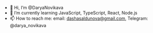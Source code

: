 - 👋 Hi, I’m @DaryaNovikava
- 🌱 I’m currently learning JavaScript, TypeScript, React, Node.js
- 📫 How to reach me: email: dashasaldunova@gmail.com, Telegram: @darya_novikava


<!---
DaryaNovikava/DaryaNovikava is a ✨ special ✨ repository because its `README.md` (this file) appears on your GitHub profile.
You can click the Preview link to take a look at your changes.
--->
